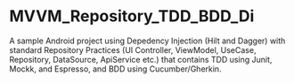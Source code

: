 # MVVM_Repository_TDD_BDD_Di

A sample Android project using Depedency Injection (Hilt and Dagger) with standard 
Repository Practices (UI Controller, ViewModel, UseCase, Repository, DataSource, ApiService etc.) 
that contains TDD using Junit, Mockk, and Espresso, and BDD using Cucumber/Gherkin. 
